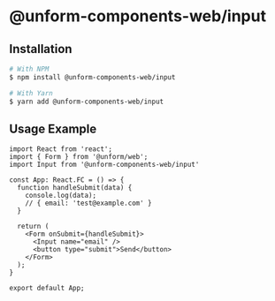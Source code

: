 # @unform-components-web/input

## Installation

```bash
# With NPM
$ npm install @unform-components-web/input

# With Yarn
$ yarn add @unform-components-web/input
```

## Usage Example

```tsx
import React from 'react';
import { Form } from '@unform/web';
import Input from '@unform-components-web/input'

const App: React.FC = () => {
  function handleSubmit(data) {
    console.log(data);
    // { email: 'test@example.com' }
  }

  return (
    <Form onSubmit={handleSubmit}>
      <Input name="email" />
      <button type="submit">Send</button>
    </Form>
  );
}

export default App;
```
